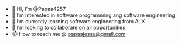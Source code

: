 - 👋 Hi, I’m @Papaa4257
- 👀 I’m interested in software programming ang software engineering
- 🌱 I’m currently learning software engineering from ALX
- 💞️ I’m looking to collaborate on all opportunities
- 📫 How to reach me @ papaajessu@gmail.com

<!---
Papaa4257/Papaa4257 is a ✨ special ✨ repository because its `README.md` (this file) appears on your GitHub profile.
You can click the Preview link to take a look at your changes.
--->
